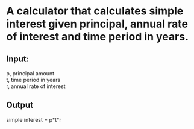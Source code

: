# A calculator that calculates simple interest given principal, annual rate of interest and time period in years.

## Input:
   p, principal amount  
   t, time period in years  
   r, annual rate of interest  
## Output
   simple interest = p\*t\*r
